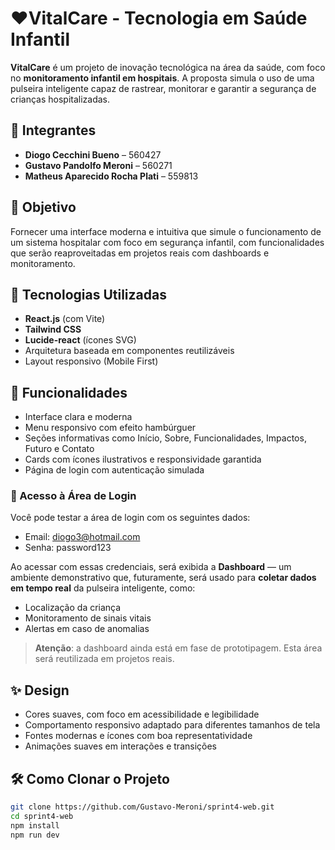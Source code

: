 # ❤️VitalCare - Tecnologia em Saúde Infantil

**VitalCare** é um projeto de inovação tecnológica na área da saúde, com foco no **monitoramento infantil em hospitais**. A proposta simula o uso de uma pulseira inteligente capaz de rastrear, monitorar e garantir a segurança de crianças hospitalizadas.

## 👥 Integrantes

- **Diogo Cecchini Bueno** – 560427
- **Gustavo Pandolfo Meroni** – 560271
- **Matheus Aparecido Rocha Plati** – 559813

## 🧠 Objetivo

Fornecer uma interface moderna e intuitiva que simule o funcionamento de um sistema hospitalar com foco em segurança infantil, com funcionalidades que serão reaproveitadas em projetos reais com dashboards e monitoramento.

## 🚀 Tecnologias Utilizadas

- **React.js** (com Vite)
- **Tailwind CSS**
- **Lucide-react** (ícones SVG)
- Arquitetura baseada em componentes reutilizáveis
- Layout responsivo (Mobile First)

## 📱 Funcionalidades

- Interface clara e moderna
- Menu responsivo com efeito hambúrguer
- Seções informativas como Início, Sobre, Funcionalidades, Impactos, Futuro e Contato
- Cards com ícones ilustrativos e responsividade garantida
- Página de login com autenticação simulada

### 🔐 Acesso à Área de Login

Você pode testar a área de login com os seguintes dados:

- Email: diogo3@hotmail.com
- Senha: password123

Ao acessar com essas credenciais, será exibida a **Dashboard** — um ambiente demonstrativo que, futuramente, será usado para **coletar dados em tempo real** da pulseira inteligente, como:

- Localização da criança
- Monitoramento de sinais vitais
- Alertas em caso de anomalias

> **Atenção**: a dashboard ainda está em fase de prototipagem. Esta área será reutilizada em projetos reais.

## ✨ Design

- Cores suaves, com foco em acessibilidade e legibilidade
- Comportamento responsivo adaptado para diferentes tamanhos de tela
- Fontes modernas e ícones com boa representatividade
- Animações suaves em interações e transições

## 🛠️ Como Clonar o Projeto

```bash
git clone https://github.com/Gustavo-Meroni/sprint4-web.git
cd sprint4-web
npm install
npm run dev
```
